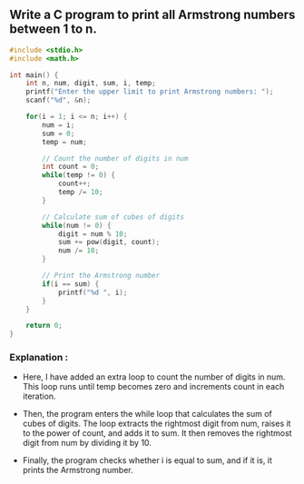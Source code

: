 ## Write a C program to print all Armstrong numbers between 1 to n.
```c
#include <stdio.h>
#include <math.h>

int main() {
    int n, num, digit, sum, i, temp;
    printf("Enter the upper limit to print Armstrong numbers: ");
    scanf("%d", &n);

    for(i = 1; i <= n; i++) {
        num = i;
        sum = 0;
        temp = num;

        // Count the number of digits in num
        int count = 0;
        while(temp != 0) {
            count++;
            temp /= 10;
        }

        // Calculate sum of cubes of digits
        while(num != 0) {
            digit = num % 10;
            sum += pow(digit, count);
            num /= 10;
        }

        // Print the Armstrong number
        if(i == sum) {
            printf("%d ", i);
        }
    }

    return 0;
}

```
### Explanation :
- Here, I have added an extra loop to count the number of digits in num. This loop runs until temp becomes zero and increments count in each iteration.

- Then, the program enters the while loop that calculates the sum of cubes of digits. The loop extracts the rightmost digit from num, raises it to the power of count, and adds it to sum. It then removes the rightmost digit from num by dividing it by 10.

- Finally, the program checks whether i is equal to sum, and if it is, it prints the Armstrong number.




